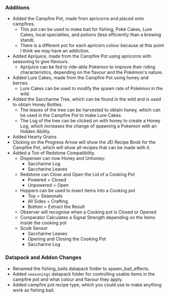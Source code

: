 ### Additions
- Added the Campfire Pot, made from apricorns and placed onto campfires.
  - This pot can be used to make bait for fishing, Poké Cakes, Lure Cakes, local specialties, and potions (less efficiently than a brewing stand).
  - There is a different pot for each apricorn colour because at this point I think we may have an addiction.
- Added Aprijuice, made from the Campfire Pot using apricorns with seasoning to give flavours.
  - Aprijuice can be fed to ride-able Pokémon to improve their riding characteristics, depending on the flavour and the Pokémon's nature.
- Added Lure Cakes, made from the Campfire Pot using honey and berries.
  - Lure Cakes can be used to modify the spawn rate of Pokémon in the wild.
- Added the Saccharine Tree, which can be found in the wild and is used to obtain Honey Bottles.
  - The leaves of the tree can be harvested to obtain honey, which can be used in the Campfire Pot to make Lure Cakes.
  - The Log of the tree can be clicked on with honey to create a Honey Log, which increases the change of spawning a Pokemon with an Hidden Ability.
- Added Hearty Grains
- Clicking on the Progress Arrow will show the JEI Recipe Book for the Campfire Pot, which will show all recipes that can be made with it.
- Added a Ton of Redstone Compatibility.
   - Dispenser can now Honey and Unhoney:
      - Saccharine Log
      - Saccharine Leaves
   - Redstone can Close and Open the Lid of a Cooking Pot
      - Powered = Closed
      - Unpowered = Open
   - Hoppers can be used to insert items into a Cooking pot
      - Top = Seasonals
      - All Sides = Crafting
      - Bottom = Extract the Result
   - Observer will recognise when a Cooking pot is Closed or Opened
   - Comparator Calculates a Signal Strength depending on the items inside the cooking pot
   - Sculk Sensor
       - Saccharine Leaves
       - Opening and Closing the Cooking Pot
       - Saccharine Log

### Datapack and Addon Changes
- Renamed the fishing_baits datapack folder to spawn_bait_effects.
- Added `seasonings` datapack folder for controlling usable items in the campfire pot and what colour and flavour they apply.
- Added campfire pot recipe type, which you could use to make anything work as fishing bait.